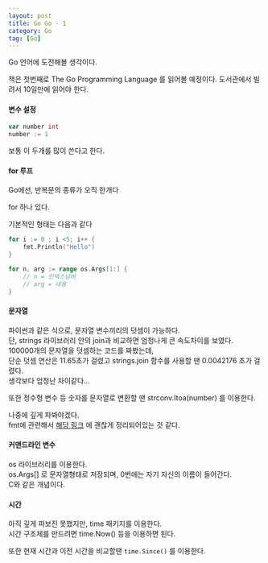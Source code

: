 ```yaml
---
layout: post
title: Go Go - 1
category: Go
tag: [Go]
---
```


Go 언어에 도전해볼 생각이다.  

책은 첫번째로 The Go Programming Language 를 읽어볼 예정이다. 도서관에서 빌려서 10일만에 읽어야 한다.  

#### 변수 설정

```go
var number int
number := 1
```

보통 이 두개를 많이 쓴다고 한다.


#### for 루프

Go에선, 반복문의 종류가 오직 한개다

for 하나 있다.

기본적인 형태는 다음과 같다  

```go
for i := 0 ; i <5; i++ {
    fmt.Println("Hello")
}

for n, arg := range os.Args[1:] {
    // n = 인덱스넘버
    // arg = 내용
}
```

#### 문자열
파이썬과 같은 식으로, 문자열 변수끼리의 덧셈이 가능하다.  
단, strings 라이브러리 안의 join과 비교하면 엄청나게 큰 속도차이를 보였다.  
100000개의 문자열을 덧셈하는 코드를 짜봤는데,  
단순 덧셈 연산은 11.65초가 걸렸고
strings.join 함수를 사용할 땐 0.0042176 초가 걸렸다.  
생각보다 엄청난 차이같다...


또한 정수형 변수 등 숫자를 문자열로 변환할 땐 strconv.Itoa(number) 를 이용한다.  

나중에 깊게 파봐야겠다.  
fmt에 관련해서 [해당 링크](https://jeonghwan-kim.github.io/dev/2019/01/08/go-fmt.html) 에 괜찮게 정리되어있는 것 같다.  

#### 커맨드라인 변수  
os 라이브러리를 이용한다.  
os.Args[] 로 문자열형태로 저장되며, 0번에는 자기 자신의 이름이 들어간다.  
C와 같은 개념이다.  

#### 시간

아직 깊게 파보진 못했지만, time 패키지를 이용한다.  
시간 구조체를 만드려면 time.Now() 등을 이용하면 된다.  

또한 현재 시간과 이전 시간을 비교할땐 `time.Since()` 를 이용한다.